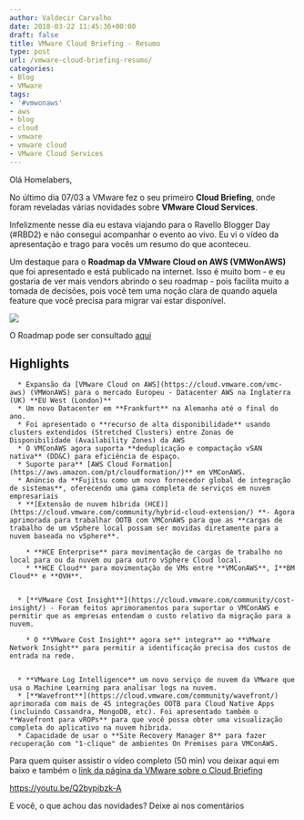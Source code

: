 ```yaml
---
author: Valdecir Carvalho
date: 2018-03-22 11:45:36+00:00
draft: false
title: VMware Cloud Briefing - Resumo
type: post
url: /vmware-cloud-briefing-resumo/
categories:
- Blog
- VMware
tags:
- '#vmwonaws'
- aws
- blog
- cloud
- vmware
- vmware cloud
- VMware Cloud Services
---
```


Olá Homelabers,

No último dia 07/03 a VMware fez o seu primeiro **Cloud Briefing**, onde foram reveladas várias novidades sobre **VMware Cloud Services**.

Infelizmente nesse dia eu estava viajando para o Ravello Blogger Day (#RBD2) e não consegui acompanhar o evento ao vivo. Eu vi o vídeo da apresentação e trago para vocês um resumo do que aconteceu.

Um destaque para o **Roadmap da VMware Cloud on AWS (VMWonAWS)** que foi apresentado e está publicado na internet. Isso é muito bom - e eu gostaria de ver mais vendors abrindo o seu roadmap - pois facilita muito a tomada de decisões, pois você tem uma noção clara de quando aquela feature que você precisa para migrar vai estar disponível.

![](/imagens/2018/03/roadmap-644x168.png)


O Roadmap pode ser consultado [aqui](https://cloud.vmware.com/vmc-aws/roadmap)



## Highlights






      * Expansão da [VMware Cloud on AWS](https://cloud.vmware.com/vmc-aws) (VMWonAWS) para o mercado Europeu - Datacenter AWS na Inglaterra (UK) **EU West (London)**
      * Um novo Datacenter em **Frankfurt** na Alemanha até o final do ano.
      * Foi apresentado o **recurso de alta disponibilidade** usando clusters extendidos (Stretched Clusters) entre Zonas de Disponibilidade (Availability Zones) da AWS
      * O VMConAWS agora suporta **deduplicação e compactação vSAN nativa** (DD&C) para eficiência de espaço.
      * Suporte para** [AWS Cloud Formation](https://aws.amazon.com/pt/cloudformation/)** em VMConAWS.
      * Anúncio da **Fujitsu como um novo fornecedor global de integração de sistemas**, oferecendo uma gama completa de serviços em nuvem empresariais
      * **[Extensão de nuvem híbrida (HCE)](https://cloud.vmware.com/community/hybrid-cloud-extension/) **- Agora aprimorada para trabalhar OOTB com VMConAWS para que as **cargas de trabalho de um vSphere local possam ser movidas diretamente para a nuvem baseada no vSphere**.

        * **HCE Enterprise** para movimentação de cargas de trabalho no local para ou da nuvem ou para outro vSphere Cloud local.
        * **HCE Cloud** para movimentação de VMs entre **VMConAWS**, I**BM Cloud** e **OVH**.


      * [**VMware Cost Insight**](https://cloud.vmware.com/community/cost-insight/) - Foram feitos aprimoramentos para suportar o VMConAWS e permitir que as empresas entendam o custo relativo da migração para a nuvem.

        * O **VMware Cost Insight** agora se** integra** ao **VMware Network Insight** para permitir a identificação precisa dos custos de entrada na rede.


      * **VMware Log Intelligence** um novo serviço de nuvem da VMware que usa o Machine Learning para analisar logs na nuvem.
      * [**Wavefront**](https://cloud.vmware.com/community/wavefront/) aprimorada com mais de 45 integrações OOTB para Cloud Native Apps (incluindo Cassandra, MongoDB, etc). Foi apresentado também o **Wavefront para vROPs** para que você possa obter uma visualização completa do aplicativo na nuvem híbrida.
      * Capacidade de usar o **Site Recovery Manager 8** para fazer recuperação com "1-clique" de ambientes On Premises para VMConAWS.


Para quem quiser assistir o vídeo completo (50 min) vou deixar aqui em baixo e também o [link da página da VMware sobre o Cloud Briefing](https://cloud.vmware.com/cloudbriefing)

https://youtu.be/Q2bypibzk-A

E você, o que achou das novidades? Deixe ai nos comentários
